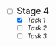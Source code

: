- [ ] <span style="font-size: 20px;">Stage 4</span>
  - [X] <span style="font-size: 14px;">*Task 1*</span>
  - [ ] <span style="font-size: 14px;">*Task 2*</span>
  - [ ] <span style="font-size: 14px;">*Task 3*</span>
